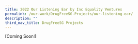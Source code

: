 ```yaml
---
title: 2022 Our Listening Ear by Inc Equality Ventures
permalink: /our-work/DrugFreeSG-Projects/our-listening-ear/
description: ""
third_nav_title: DrugFreeSG Projects
---
```

[Coming Soon!]
